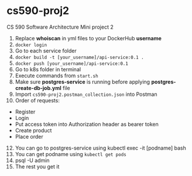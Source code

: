 # cs590-proj2
CS 590 Software Architecture Mini project 2

1. Replace **whoiscan** in yml files to your DockerHub **username**
2. `docker login`
3. Go to each service folder
4. `docker build -t [your_username]/api-service:0.1 .`
5. `docker push [your_username]/api-service:0.1`
6. Go to k8s folder in terminal
7. Execute commands from `start.sh`
8. Make sure **postgres-service** is running before applying **postgres-create-db-job.yml** file
9. Import `cs590-proj2.postman_collection.json` into Postman
10. Order of requests:
- Register
- Login
- Put access token into Authorization header as bearer token
- Create product
- Place order

12. You can go to postgres-service using kubectl exec -it [podname] bash
13. You can get podname using `kubectl get pods`
13. psql -U admin
14. The rest you get it